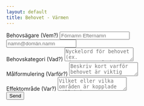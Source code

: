 ```yaml
---
layout: default
title: Behovet - Värmen
---
```


<form action="https://formspree.io/hampus.alfredsson@ri.se" method="POST">
  <div class="form-group">
    <label for="formGroupContact">Behovsägare (Vem?)</label>
    <input type="text" class="form-control" id="formGroupContact" name="name" placeholder="Förnamn Efternamn">
  </div>
  <div class="form-group">
    <input type="email" class="form-control" id="formGroupContact" name="_replyto" placeholder="namn@domän.namn">
  </div>
  <div class="form-group">
    <label for="formGroupCategory">Behovskategori (Vad?)</label>
    <textarea class="form-control" id="formGroupCategory" name="category" placeholder="Nyckelord för behovet (ex. <i>transportled</i>, <i>skyttel</i>, <i>leveranshubb</i>)"></textarea>
  </div>
  <div class="form-group">
    <label for="formGroupGoal">Målformulering (Varför?)</label>
    <textarea class="form-control" id="formGroupGoal" name="goal" placeholder="Beskriv kort varför behovet är viktig"></textarea>
  </div>
  <div class="form-group">
    <label for="formGroupEffect">Effektområde (Var?)</label>
    <textarea class="form-control" id="formGroupEffect" name="effect" placeholder="Vilket eller vilka områden är kopplade till behovet"></textarea>
  </div>
  <div class="form-group">
    <input type="submit" value="Send">
  </div>
</form>
